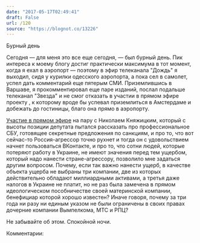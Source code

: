 ```yaml
---
date: "2017-05-17T02:49:41"
draft: False
url: /120
source: "https://blognot.co/13226"
---
```


Бурный день

Сегодня — для меня это все еще сегодня, — был бурный день. Пик интереса к моему блогу достиг практически максимума в тот момент, когда я ехал в аэропорт — поэтому в эфир телеканала "Дождь" я выходил, сидя у курилки одесского аэропорта, а пока сел в самолет, успел дать комментарий еще пятерым СМИ. Приземлившись в Варшаве, я прокомментировал еще паре изданий, послал подальше телеканал "Звезда" и не смог отказать в участии в прямом эфире проекту , к которому вроде бы успевал приземлиться в Амстердаме и добежать до гостиницы, благо она прямо в аэропорту.

[Участие в прямом эфире](https://www.facebook.com/currenttimetv/videos/1929277940620571/?autoplay_reason=test_non_ad_for_ads_only_autoplay&video_container_type=4&video_creator_product_type=0&app_id=273465416184080&live_video_guests=0) на пару с Николаем Княжицким, который с высоты позиции депутата пытался рассказать про профессиональное СБУ, готовящее секретные предложения по санкциям, и про то, что вот сейчас-то Россия-агрессор точно рухнет и тогда он с удовольствием начнет пользоваться ВКонтакте, и про то, что сотни людей, которые потеряют работу в Украине, не имеют значения перед тем ущербом, который надо нанести стране-агрессору, позволило мне задаться другим вопросом. Почему, если так важно нанести ущерб, в качестве объекта ущерба не выбраны три компании, две из которых действительно обладают миллиардными активами, а третья даже налогов в Украине не платит, но не раз была замечена в прямом идеологическом пособничестве своей материнской компании, бенефициар которой хорошо известен? Иначе говоря, почему за три года ни разу ни единым указом не были ограничены в своих правах дочерние компании Вымпелкома, МТС и РПЦ?

Не забывайте об этом. Спокойной ночи.

Комментарии:
